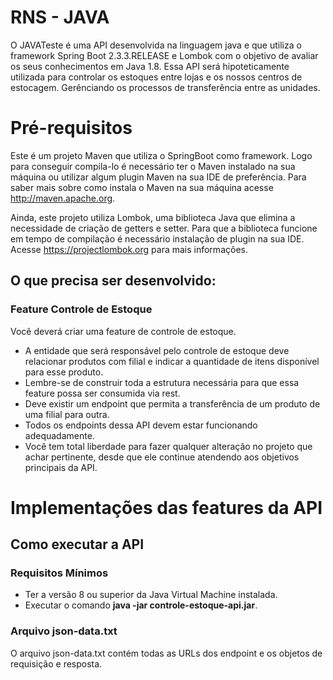 # RNS - JAVA

O JAVATeste é uma API desenvolvida na linguagem java e que utiliza o framework Spring Boot 2.3.3.RELEASE e Lombok com o objetivo de avaliar
os seus conhecimentos em Java 1.8. 
Essa API será hipoteticamente utilizada para controlar os estoques entre lojas e os nossos centros de estocagem. Gerênciando 
os processos de transferência entre as unidades.  

# Pré-requisitos
Este é um projeto Maven que utiliza o SpringBoot como framework. Logo para conseguir compila-lo é necessário ter o Maven instalado na sua máquina 
ou utilizar algum plugin Maven na sua IDE de preferência. Para saber mais sobre como instala o Maven na sua máquina acesse http://maven.apache.org.

Ainda, este projeto utiliza Lombok, uma biblioteca Java que elimina a necessidade de criação de getters e setter. Para que a biblioteca funcione 
em tempo de compilação é necessário instalação de plugin na sua IDE. Acesse https://projectlombok.org para mais informações.

## O que precisa ser desenvolvido:

### Feature Controle de Estoque

Você deverá criar uma feature de controle de estoque. 
- A entidade que será responsável pelo controle de estoque deve relacionar produtos com filial e indicar a quantidade de itens disponível para esse produto.
- Lembre-se de construir toda a estrutura necessária para que essa feature possa ser consumida via rest.
- Deve existir um endpoint que permita a transferência de um produto de uma filial para outra.
- Todos os endpoints dessa API devem estar funcionando adequadamente.
- Você tem total liberdade para fazer qualquer alteração no projeto que achar pertinente, desde que ele continue atendendo aos objetivos principais da API.

# Implementações das features da API

## Como executar a API

### Requisitos Mínimos

- Ter a versão 8 ou superior da Java Virtual Machine instalada.
- Executar o comando **java -jar controle-estoque-api.jar**.

### Arquivo json-data.txt

O arquivo json-data.txt contém todas as URLs dos endpoint e os objetos de requisição e resposta. 
